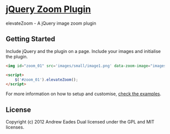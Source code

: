 [jQuery Zoom Plugin](http://www.elevateweb.co.uk/image-zoom/)
================================

elevateZoom - A jQuery image zoom plugin


## Getting Started

Include jQuery and the plugin on a page. Include your images and initialise the plugin.

```html
<img id="zoom_01" src='images/small/image1.png' data-zoom-image="images/large/image1.jpg"/>

<script>
    $('#zoom_01').elevateZoom();
</script>
```

For more information on how to setup and customise, [check the examples](http://www.elevateweb.co.uk/image-zoom/examples).

## License
Copyright (c) 2012 Andrew Eades
Dual licensed under the GPL and MIT licenses.
